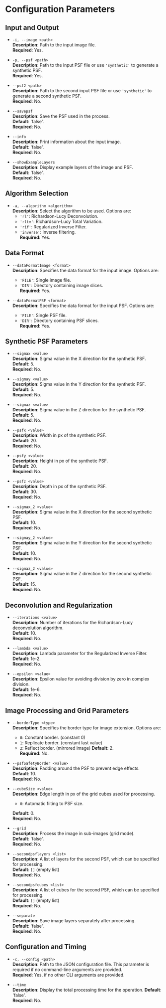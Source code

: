 # Configuration Parameters

## Input and Output

- `-i, --image <path>`  
  **Description**: Path to the input image file.  
  **Required**: Yes.

- `-p, --psf <path>`  
  **Description**: Path to the input PSF file or use `'synthetic'` to generate a synthetic PSF.  
  **Required**: Yes.

- `--psf2 <path>`  
  **Description**: Path to the second input PSF file or use `'synthetic'` to generate a second synthetic PSF.  
  **Required**: No.

- `--savepsf`  
  **Description**: Save the PSF used in the process.  
  **Default**: 'false'.  
  **Required**: No.

- `--info`  
  **Description**: Print information about the input image.  
  **Default**: 'false'.  
  **Required**: No.

- `--showExampleLayers`  
  **Description**: Display example layers of the image and PSF.  
  **Default**: 'false'.  
  **Required**: No.

## Algorithm Selection

- `-a, --algorithm <algorithm>`  
  **Description**: Select the algorithm to be used. Options are:
    - `'rl'`: Richardson-Lucy Deconvolution.
    - `'rltv'`: Richardson-Lucy Total Variation.
    - `'rif'`: Regularized Inverse Filter.
    - `'inverse'`: Inverse filtering.  
      **Required**: Yes.

## Data Format

- `--dataFormatImage <format>`  
  **Description**: Specifies the data format for the input image. Options are:
    - `'FILE'`: Single image file.
    - `'DIR'`: Directory containing image slices.  
      **Required**: Yes.

- `--dataFormatPSF <format>`  
  **Description**: Specifies the data format for the input PSF. Options are:
    - `'FILE'`: Single PSF file.
    - `'DIR'`: Directory containing PSF slices.  
      **Required**: Yes.

## Synthetic PSF Parameters

- `--sigmax <value>`  
  **Description**: Sigma value in the X direction for the synthetic PSF.  
  **Default**: 5.  
  **Required**: No.

- `--sigmay <value>`  
  **Description**: Sigma value in the Y direction for the synthetic PSF.  
  **Default**: 5.  
  **Required**: No.

- `--sigmaz <value>`  
  **Description**: Sigma value in the Z direction for the synthetic PSF.  
  **Default**: 5.  
  **Required**: No.

- `--psfx <value>`  
  **Description**: Width in px of the synthetic PSF.  
  **Default**: 20.  
  **Required**: No.

- `--psfy <value>`  
  **Description**: Height in px of the synthetic PSF.  
  **Default**: 20.  
  **Required**: No.

- `--psfz <value>`  
  **Description**: Depth in px of the synthetic PSF.  
  **Default**: 30.  
  **Required**: No.

- `--sigmax_2 <value>`  
  **Description**: Sigma value in the X direction for the second synthetic PSF.  
  **Default**: 10.  
  **Required**: No.

- `--sigmay_2 <value>`  
  **Description**: Sigma value in the Y direction for the second synthetic PSF.  
  **Default**: 10.  
  **Required**: No.

- `--sigmaz_2 <value>`  
  **Description**: Sigma value in the Z direction for the second synthetic PSF.  
  **Default**: 15.  
  **Required**: No.

## Deconvolution and Regularization

- `--iterations <value>`  
  **Description**: Number of iterations for the Richardson-Lucy deconvolution algorithm.  
  **Default**: 10.  
  **Required**: No.

- `--lambda <value>`  
  **Description**: Lambda parameter for the Regularized Inverse Filter.  
  **Default**: 1e-2.  
  **Required**: No.

- `--epsilon <value>`  
  **Description**: Epsilon value for avoiding division by zero in complex division.  
  **Default**: 1e-6.  
  **Required**: No.

## Image Processing and Grid Parameters

- `--borderType <type>`  
  **Description**: Specifies the border type for image extension. Options are:
    - `0`: Constant border. (constant 0)
    - `1`: Replicate border. (constant last value)
    - `2`: Reflect border. (mirrored image)
      **Default**: 2.  
      **Required**: No.

- `--psfSafetyBorder <value>`  
  **Description**: Padding around the PSF to prevent edge effects.  
  **Default**: 10.  
  **Required**: No.

- `--cubeSize <value>`  
  **Description**: Edge length in px of the grid cubes used for processing.  
    - `0`: Automatic fiiting to PSF size.
    
  **Default**: 0.  
        **Required**: No.

- `--grid`  
  **Description**: Process the image in sub-images (grid mode).  
  **Default**: 'false'.  
  **Required**: No.

- `--secondpsflayers <list>`  
  **Description**: A list of layers for the second PSF, which can be specified for processing.  
  **Default**: `[]` (empty list)  
  **Required**: No.

- `--secondpsfcubes <list>`  
  **Description**: A list of cubes for the second PSF, which can be specified for processing.  
  **Default**: `[]` (empty list)  
  **Required**: No.

- `--separate`  
  **Description**: Save image layers separately after processing.  
  **Default**: 'false'.  
  **Required**: No.

## Configuration and Timing

- `-c, --config <path>`  
  **Description**: Path to the JSON configuration file. This parameter is required if no command-line arguments are provided.  
  **Required**: Yes, if no other CLI arguments are provided.

- `--time`  
  **Description**: Display the total processing time for the operation.
  **Default**: 'false'.  
  **Required**: No.
